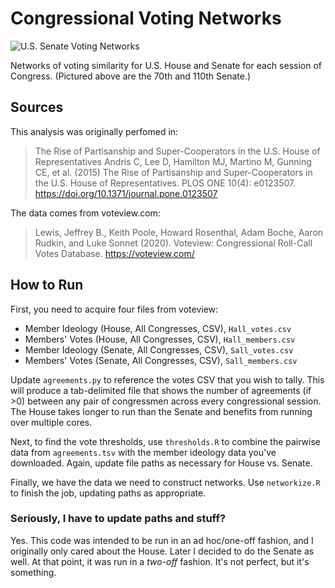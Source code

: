 # Congressional Voting Networks

![U.S. Senate Voting Networks](doc/senate-networks.png)

Networks of voting similarity for U.S. House and Senate for each session of Congress. (Pictured above are the 70th and 110th Senate.)

## Sources

This analysis was originally perfomed in:

> The Rise of Partisanship and Super-Cooperators in the U.S. House of Representatives
Andris C, Lee D, Hamilton MJ, Martino M, Gunning CE, et al. (2015) The Rise of Partisanship and Super-Cooperators in the U.S. House of Representatives. PLOS ONE 10(4): e0123507. https://doi.org/10.1371/journal.pone.0123507

The data comes from voteview.com:

> Lewis, Jeffrey B., Keith Poole, Howard Rosenthal, Adam Boche, Aaron Rudkin, and Luke Sonnet (2020). Voteview: Congressional Roll-Call Votes Database. https://voteview.com/ 

## How to Run

First, you need to acquire four files from voteview:

- Member Ideology (House, All Congresses, CSV), `Hall_votes.csv`
- Members' Votes (House, All Congresses, CSV), `Hall_members.csv`
- Member Ideology (Senate, All Congresses, CSV), `Sall_votes.csv`
- Members' Votes (Senate, All Congresses, CSV), `Sall_members.csv`

Update `agreements.py` to reference the votes CSV that you wish to tally. This will produce a tab-delimited file that shows the number of agreements (if >0) between any pair of congressmen across every congressional session. The House takes longer to run than the Senate and benefits from running over multiple cores.

Next, to find the vote thresholds, use `thresholds.R` to combine the pairwise data from `agreements.tsv` with the member ideology data you've downloaded. Again, update file paths as necessary for House vs. Senate.

Finally, we have the data we need to construct networks. Use `networkize.R` to finish the job, updating paths as appropriate.

### Seriously, I have to update paths and stuff?

Yes. This code was intended to be run in an ad hoc/one-off fashion, and I originally only cared about the House. Later I decided to do the Senate as well. At that point, it was run in a *two-off* fashion. It's not perfect, but it's something.
